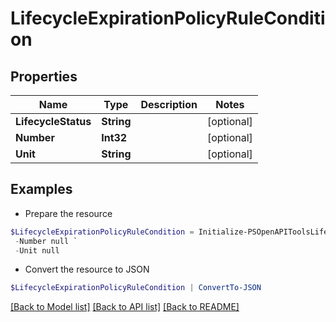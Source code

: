 # LifecycleExpirationPolicyRuleCondition
## Properties

Name | Type | Description | Notes
------------ | ------------- | ------------- | -------------
**LifecycleStatus** | **String** |  | [optional] 
**Number** | **Int32** |  | [optional] 
**Unit** | **String** |  | [optional] 

## Examples

- Prepare the resource
```powershell
$LifecycleExpirationPolicyRuleCondition = Initialize-PSOpenAPIToolsLifecycleExpirationPolicyRuleCondition  -LifecycleStatus null `
 -Number null `
 -Unit null
```

- Convert the resource to JSON
```powershell
$LifecycleExpirationPolicyRuleCondition | ConvertTo-JSON
```

[[Back to Model list]](../README.md#documentation-for-models) [[Back to API list]](../README.md#documentation-for-api-endpoints) [[Back to README]](../README.md)


